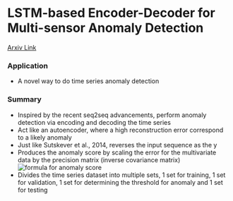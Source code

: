 # LSTM-based Encoder-Decoder for Multi-sensor Anomaly Detection

[Arxiv Link](https://arxiv.org/pdf/1607.00148.pdf)

### Application
* A novel way to do time series anomaly detection

### Summary
* Inspired by the recent seq2seq advancements, perform anomaly detection via encoding and decoding the time series
* Act like an autoencoder, where a high reconstruction error correspond to a likely anomaly
* Just like Sutskever et al., 2014, reverses the input sequence as the y
* Produces the anomaly score by scaling the error for the multivariate data by the precision matrix (inverse covariance matrix)
![formula for anomaly score](https://s31.postimg.org/yit4omi2j/Screen_Shot_2016_07_05_at_6_23_52_PM.png)
* Divides the time series dataset into multiple sets, 1 set for training, 1 set for validation, 1 set for determining the threshold for anomaly and 1 set for testing
